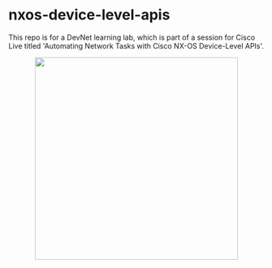 # nxos-device-level-apis
This repo is for a DevNet learning lab, which is part of a session for Cisco Live titled 'Automating Network Tasks with Cisco NX-OS Device-Level APIs'.

<p align="center">
<img width="400" src="https://github.com/xanderstevenson/diy-devops-dashboard/blob/main/images/DEVWKS-2037.png">
</p>
